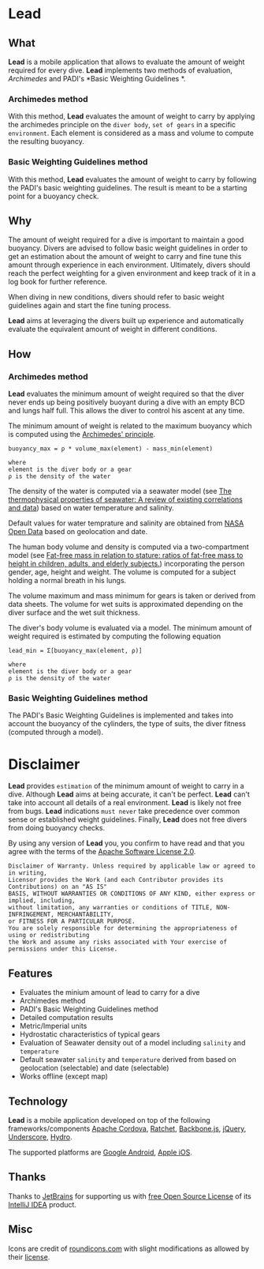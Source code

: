 # Lead

## What

**Lead** is a mobile application that allows to evaluate the amount of weight required for every dive. **Lead** implements two methods of evaluation, *Archimedes* and PADI's *Basic Weighting Guidelines*.

### Archimedes method

With this method, **Lead** evaluates the amount of weight to carry by applying the archimedes principle on the `diver body`, `set of gears` in a specific `environment`. Each element is considered as a mass and volume to compute the resulting buoyancy.

### Basic Weighting Guidelines method

With this method, **Lead** evaluates the amount of weight to carry by following the PADI's basic weighting guidelines. The result is meant to be a starting point for a buoyancy check.

## Why

The amount of weight required for a dive is important to maintain a good buoyancy. Divers are advised to follow basic weight guidelines in order to get an estimation about the amount of weight to carry and fine tune this amount through experience in each environment. Ultimately, divers should reach the perfect weighting for a given environment and keep track of it in a log book for further reference.

When diving in new conditions, divers should refer to basic weight guidelines again and start the fine tuning process.

**Lead** aims at leveraging the divers built up experience and automatically evaluate the equivalent amount of weight in different conditions.

## How

### Archimedes method

**Lead** evaluates the minimum amount of weight required so that the diver never ends up being positively buoyant during a dive with an empty BCD and lungs half full. This allows the diver to control his ascent at any time.

The minimum amount of weight is related to the maximum buoyancy which is computed using the [Archimedes' principle](https://en.wikipedia.org/wiki/Archimedes%27_principle).

```
buoyancy_max = ρ * volume_max(element) - mass_min(element)

where 
element is the diver body or a gear
ρ is the density of the water
```

The density of the water is computed via a seawater model (see [The thermophysical properties of seawater: A review of existing correlations and data](http://hdl.handle.net/1721.1/69157)) based on water temperature and salinity. 

Default values for water temprature and salinity are obtained from [NASA Open Data](http://science.nasa.gov/earth-science/oceanography/physical-ocean/salinity) based on geolocation and date.

The human body volume and density is computed via a two-compartment model (see [Fat-free mass in relation to stature: ratios of fat-free mass to height in children, adults, and elderly subjects.](http://ajcn.nutrition.org/content/53/5/1112.full.pdf)) incorporating the person gender, age, height and weight. The volume is computed for a subject holding a normal breath in his lungs.

The volume maximum and mass minimum for gears is taken or derived from data sheets.
The volume for wet suits is approximated depending on the diver surface and the wet suit thickness.

The diver's body volume is evaluated via a model.
The minimum amount of weight required is estimated by computing the following equation

```
lead_min = Σ[buoyancy_max(element, ρ)]

where 
element is the diver body or a gear
ρ is the density of the water
```

### Basic Weighting Guidelines method

The PADI's Basic Weighting Guidelines is implemented and takes into account the buoyancy of the cylinders, the type of suits, the diver fitness (computed through a model).


# Disclaimer

**Lead** provides `estimation` of the minimum amount of weight to carry in a dive.
Although **Lead** aims at being accurate, it can't be perfect. **Lead** can't take into account all details of a real environment. **Lead** is likely not free from bugs. **Lead** indications `must never` take precedence over common sense or established weight guidelines. Finally, **Lead** does not free divers from doing buoyancy checks.

By using any version of **Lead** you, you confirm to have read and that you agree with the terms of the [Apache Software License 2.0](./LICENSE).


```
Disclaimer of Warranty. Unless required by applicable law or agreed to in writing,
Licensor provides the Work (and each Contributor provides its Contributions) on an "AS IS"
BASIS, WITHOUT WARRANTIES OR CONDITIONS OF ANY KIND, either express or implied, including,
without limitation, any warranties or conditions of TITLE, NON-INFRINGEMENT, MERCHANTABILITY,
or FITNESS FOR A PARTICULAR PURPOSE.
You are solely responsible for determining the appropriateness of using or redistributing
the Work and assume any risks associated with Your exercise of permissions under this License.
```

## Features


* Evaluates the minium amount of lead to carry for a dive
* Archimedes method
* PADI's Basic Weighting Guidelines method
* Detailed computation results
* Metric/Imperial units 
* Hydrostatic characteristics of typical gears
* Evaluation of Seawater density out of a model including `salinity` and `temperature`
* Default seawater `salinity` and `temperature` derived from  based on geolocation (selectable) and date (selectable)
* Works offline (except map)


## Technology

**Lead** is a mobile application developed on top of the following frameworks/components [Apache Cordova](https://cordova.apache.org),
[Ratchet](http://goratchet.com), [Backbone.js](http://backbonejs.org), [jQuery](https://jquery.com), [Underscore](http://underscorejs.org), [Hydro](https://github.com/wildbits/hydro).

The supported platforms are [Google Android](http://www.android.com), [Apple iOS](https://www.apple.com/ios).

## Thanks

Thanks to [JetBrains](https://www.jetbrains.com) for supporting us with [free Open Source License](https://www.jetbrains.com/buy/opensource) of its [IntelliJ IDEA](https://www.jetbrains.com/idea) product.



## Misc

Icons are credit of [roundicons.com](http://roundicons.com) with slight modifications as allowed by their [license](http://roundicons.com/usage-license).
